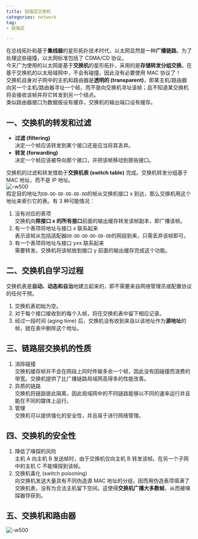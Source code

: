 ```yaml
---
title: 链路层交换机   
categories: network  
tag:    
- 链路层

---
```


在总线拓扑和基于**集线器**的星形拓扑技术时代，以太网显然是一种**广播链路**。为了处理这些碰撞，以太网标准包括了 CSMA/CD 协议。  
今天广为使用的以太网是基于**交换机**的星形拓扑，采用的是**存储转发分组交换**。在基于交换机的以太局域网中，不会有碰撞，因此没有必要使用 MAC 协议了！  
交换机自身对子网中的主机和路由器是**透明的 (transparent)**，即某主机/路由器向另一个主机/路由器寻址一个帧，而不是向交换机寻址该帧；且不知道某交换机将会接收该帧并将它转发到另一个结点。  
类似路由器接口为数据报设有缓存，交换机的输出端口设有缓存。  
## 一、交换机的转发和过滤  
- **过滤 (filtering)**  
    决定一个帧应该转发到某个接口还是应当将其丢弃。  
- **转发 (forwarding)**  
    决定一个帧应该被导向那个接口，并把该帧移动到那些接口。  

交换机的过滤和转发借助于**交换机表 (switch table)** 完成。交换机转发分组基于 MAC 地址，而不是 IP 地址。    
![-w500](http://oda58fqub.bkt.clouddn.com/14954616954219.jpg)  
假定目的地址为`DD-DD-DD-DD-DD-DD`的帧从交换机接口 x 到达，那么交换机用这个地址来索引它的表。有 3 种可能情况：  

1. 没有对应的表项    
    交换机向**除接口 x 的所有接口**前面的输出缓存转发该帧副本，即广播该帧。
2. 有一个表项将地址与接口 x 联系起来    
    表示该帧从包括适配器`DD-DD-DD-DD-DD-DD`的网段到来，只需丢弃该帧即可。
3. 有一个表项将地址与接口 y≠x 联系起来  
    需要转发。交换机将该帧放到接口 y 前面的输出缓存完成这个功能。  

## 二、交换机自学习过程  
交换机表是**自动、动态和自治**地建立起来的，即不需要来自网络管理员或配置协议的任何干预。  

1. 交换机表初始为空。
2. 对于每个接口接收到的每个入帧，将在交换机表中留下相应记录。  
3. 经过一段时间 (aging time) 后，交换机没有收到来自以该地址作为**源地址**的帧，就在表中删除这个地址。  

## 三、链路层交换机的性质  
1. 消除碰撞    
    交换机缓存帧并不会在网段上同时传输多余一个帧，因此没有因碰撞而浪费的带宽。交换机提供了比广播链路局域网高得多的性能改善。
2. 异质的链路    
    交换机将链路彼此隔离，因此局域网中的不同链路能够以不同的速率运行并且能在不同的媒体上运行。
3. 管理  
    交换机可以提供强化的安全性，并且易于进行网络管理。  

## 四、交换机的安全性  
1. 降低了嗅探的风险  
    主机 A 向主机 B 发送帧时，由于交换机仅向主机 B 转发该帧。在另一个子网中的主机 C 不能嗅探到该帧。  
2. 交换机毒化 (switch poisoning)  
    向交换机发送大量具有不同伪造源 MAC 地址的分组，因而用伪造表项填满了交换机表，没有为合法主机留下空间。这使得**交换机广播大多数帧**，从而被嗅探器俘获到。  

## 五、交换机和路由器  
![-w500](http://oda58fqub.bkt.clouddn.com/14954627462755.jpg)    
  